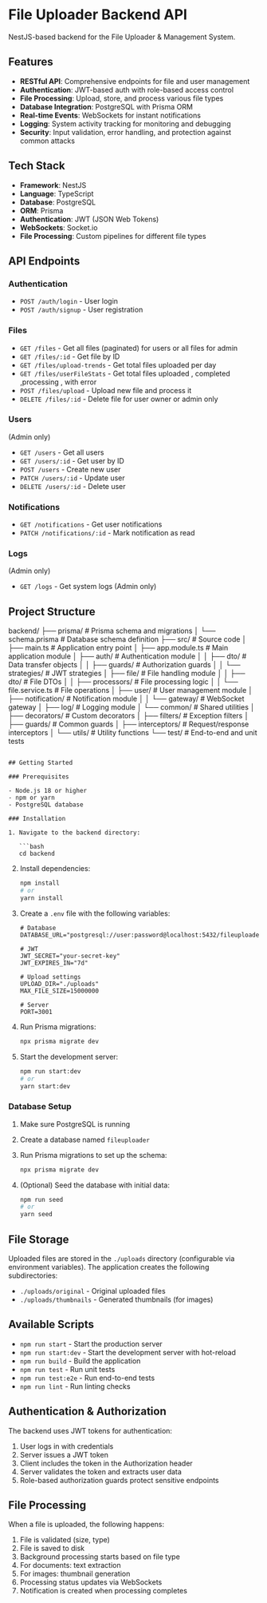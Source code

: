 # File Uploader Backend API

NestJS-based backend for the File Uploader & Management System.

## Features

- **RESTful API**: Comprehensive endpoints for file and user management
- **Authentication**: JWT-based auth with role-based access control
- **File Processing**: Upload, store, and process various file types
- **Database Integration**: PostgreSQL with Prisma ORM
- **Real-time Events**: WebSockets for instant notifications
- **Logging**: System activity tracking for monitoring and debugging
- **Security**: Input validation, error handling, and protection against common attacks

## Tech Stack

- **Framework**: NestJS
- **Language**: TypeScript
- **Database**: PostgreSQL
- **ORM**: Prisma
- **Authentication**: JWT (JSON Web Tokens)
- **WebSockets**: Socket.io
- **File Processing**: Custom pipelines for different file types

## API Endpoints

### Authentication

- `POST /auth/login` - User login
- `POST /auth/signup` - User registration

### Files

- `GET /files` - Get all files (paginated) for users or all files for admin
- `GET /files/:id` - Get file by ID
- `GET /files/upload-trends` - Get total files uploaded per day
- `GET /files/userFileStats` - Get total files uploaded , completed ,processing , with error
- `POST /files/upload` - Upload new file and process it
- `DELETE /files/:id` - Delete file for user owner or admin only

### Users

(Admin only)

- `GET /users` - Get all users
- `GET /users/:id` - Get user by ID
- `POST /users` - Create new user
- `PATCH /users/:id` - Update user
- `DELETE /users/:id` - Delete user

### Notifications

- `GET /notifications` - Get user notifications
- `PATCH /notifications/:id` - Mark notification as read

### Logs

(Admin only)

- `GET /logs` - Get system logs (Admin only)

## Project Structure

backend/
├── prisma/ # Prisma schema and migrations
│ └── schema.prisma # Database schema definition
├── src/ # Source code
│ ├── main.ts # Application entry point
│ ├── app.module.ts # Main application module
│ ├── auth/ # Authentication module
│ │ ├── dto/ # Data transfer objects
│ │ ├── guards/ # Authorization guards
│ │ └── strategies/ # JWT strategies
│ ├── file/ # File handling module
│ │ ├── dto/ # File DTOs
│ │ ├── processors/ # File processing logic
│ │ └── file.service.ts # File operations
│ ├── user/ # User management module
│ ├── notification/ # Notification module
│ │ └── gateway/ # WebSocket gateway
│ ├── log/ # Logging module
│ └── common/ # Shared utilities
│ ├── decorators/ # Custom decorators
│ ├── filters/ # Exception filters
│ ├── guards/ # Common guards
│ ├── interceptors/ # Request/response interceptors
│ └── utils/ # Utility functions
└── test/ # End-to-end and unit tests

````

## Getting Started

### Prerequisites

- Node.js 18 or higher
- npm or yarn
- PostgreSQL database

### Installation

1. Navigate to the backend directory:

   ```bash
   cd backend
````

2. Install dependencies:

   ```bash
   npm install
   # or
   yarn install
   ```

3. Create a `.env` file with the following variables:

   ```
   # Database
   DATABASE_URL="postgresql://user:password@localhost:5432/fileuploader"

   # JWT
   JWT_SECRET="your-secret-key"
   JWT_EXPIRES_IN="7d"

   # Upload settings
   UPLOAD_DIR="./uploads"
   MAX_FILE_SIZE=15000000

   # Server
   PORT=3001
   ```

4. Run Prisma migrations:

   ```bash
   npx prisma migrate dev
   ```

5. Start the development server:
   ```bash
   npm run start:dev
   # or
   yarn start:dev
   ```

### Database Setup

1. Make sure PostgreSQL is running
2. Create a database named `fileuploader`
3. Run Prisma migrations to set up the schema:

   ```bash
   npx prisma migrate dev
   ```

4. (Optional) Seed the database with initial data:
   ```bash
   npm run seed
   # or
   yarn seed
   ```

## File Storage

Uploaded files are stored in the `./uploads` directory (configurable via environment variables). The application creates the following subdirectories:

- `./uploads/original` - Original uploaded files
- `./uploads/thumbnails` - Generated thumbnails (for images)

## Available Scripts

- `npm run start` - Start the production server
- `npm run start:dev` - Start the development server with hot-reload
- `npm run build` - Build the application
- `npm run test` - Run unit tests
- `npm run test:e2e` - Run end-to-end tests
- `npm run lint` - Run linting checks

## Authentication & Authorization

The backend uses JWT tokens for authentication:

1. User logs in with credentials
2. Server issues a JWT token
3. Client includes the token in the Authorization header
4. Server validates the token and extracts user data
5. Role-based authorization guards protect sensitive endpoints

## File Processing

When a file is uploaded, the following happens:

1. File is validated (size, type)
2. File is saved to disk
3. Background processing starts based on file type
4. For documents: text extraction
5. For images: thumbnail generation
6. Processing status updates via WebSockets
7. Notification is created when processing completes
